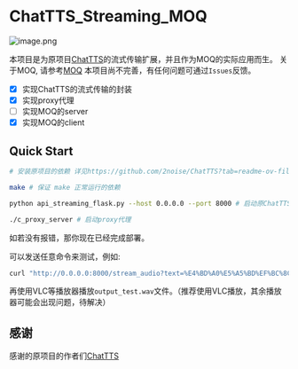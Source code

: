 # ChatTTS_Streaming_MOQ

![image.png](https://s2.loli.net/2025/02/19/CrdGOmoqtSJMBv5.png)

本项目是为原项目[ChatTTS](https://github.com/2noise/ChatTTS)的流式传输扩展，并且作为MOQ的实际应用而生。
关于MOQ, 请参考[MOQ](https://datatracker.ietf.org/doc/draft-ietf-moq-transport/)
本项目尚不完善，有任何问题可通过`Issues`反馈。

- [x] 实现ChatTTS的流式传输的封装
- [x] 实现proxy代理
- [ ] 实现MOQ的server
- [x] 实现MOQ的client

## Quick Start

```bash
# 安装原项目的依赖 详见https://github.com/2noise/ChatTTS?tab=readme-ov-file#get-started

make # 保证 make 正常运行的依赖

python api_streaming_flask.py --host 0.0.0.0 --port 8000 # 启动原ChatTTS的server

./c_proxy_server # 启动proxy代理

```

如若没有报错，那你现在已经完成部署。

可以发送任意命令来测试，例如:

```bash
curl "http://0.0.0.0:8000/stream_audio?text=%E4%BD%A0%E5%A5%BD%EF%BC%8C%E8%BF%99%E6%98%AF%E4%B8%80%E4%B8%AA%20Flask%20%E6%B5%81%E5%BC%8F%E9%9F%B3%E9%A2%91%20API%20%E6%B5%8B%E8%AF%95%E3%80%82" -o output_test.wav   
```

再使用VLC等播放器播放`output_test.wav`文件。（推荐使用VLC播放，其余播放器可能会出现问题，待解决）

## 感谢

感谢的原项目的作者们[ChatTTS](https://github.com/2noise/ChatTTS)
